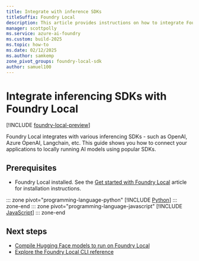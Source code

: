 ```yaml
---
title: Integrate with inference SDKs
titleSuffix: Foundry Local
description: This article provides instructions on how to integrate Foundry Local with common Inferencing SDKs.
manager: scottpolly
ms.service: azure-ai-foundry
ms.custom: build-2025
ms.topic: how-to
ms.date: 02/12/2025
ms.author: samkemp
zone_pivot_groups: foundry-local-sdk
author: samuel100
---
```


# Integrate inferencing SDKs with Foundry Local

[!INCLUDE [foundry-local-preview](./../includes/foundry-local-preview.md)]

Foundry Local integrates with various inferencing SDKs - such as OpenAI, Azure OpenAI, Langchain, etc. This guide shows you how to connect your applications to locally running AI models using popular SDKs.

## Prerequisites

- Foundry Local installed. See the [Get started with Foundry Local](../get-started.md) article for installation instructions.

::: zone pivot="programming-language-python"
[!INCLUDE [Python](../includes/integrate-examples/python.md)]
::: zone-end
::: zone pivot="programming-language-javascript"
[!INCLUDE [JavaScript](../includes/integrate-examples/javascript.md)]
::: zone-end

## Next steps

- [Compile Hugging Face models to run on Foundry Local](how-to-compile-hugging-face-models.md)
- [Explore the Foundry Local CLI reference](../reference/reference-cli.md)
